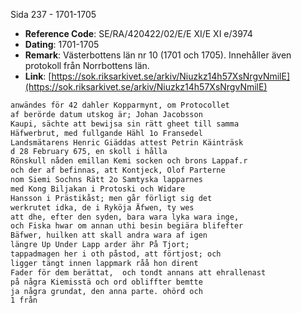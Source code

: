 Sida 237 - 1701-1705

- **Reference Code**: SE/RA/420422/02/E/E XI/E XI e/3974
- **Dating**: 1701-1705
- **Remark**: Västerbottens län nr 10 (1701 och 1705). Innehåller även protokoll från Norrbottens län.
- **Link**: [https://sok.riksarkivet.se/arkiv/Niuzkz14h57XsNrgvNmilE](https://sok.riksarkivet.se/arkiv/Niuzkz14h57XsNrgvNmilE)

```txt linenums="1"
anwändes för 42 dahler Kopparmynt, om Protocollet
af berörde datum utskog är; Johan Jacobsson
Kaupi, sächte att bewijsa sin rätt gheet till samma
Häfwerbrut, med fullgande Hähl 1o Fransedel
Landsmätarens Henric Giäddas attest Petrin Käinträsk
d 28 February 675, en skoll i hålla
Rönskull nåden emillan Kemi socken och brons Lappaf.r
och der af befinnas, att Kontjeck, Olof Parterne
nom Siemi Sochns Rätt 2o Samtyska lapparnes
med Kong Biljakan i Protoski och Widare
Hansson i Prästikåst; men går förligt sig det
werkrutet idka, de i Ryköja Äfwen, ty wes
att dhe, efter den syden, bara wara lyka wara inge,
och Fiska hwar om annan uthi besin begiära blifefter
Bäfwer, huilken att skall andra wara af igen
längre Up Under Lapp arder ähr På Tjort;
tappadmagen her i oth påstod, att förtjost; och
ligger tängt innen lappmark råå hon dirent
Fader för dem berättat,  och tondt annans att ehrallenast
på några Kiemisstä och ord obliffter bemtte
ja några grundat, den anna parte. ohörd och
1 från
```
